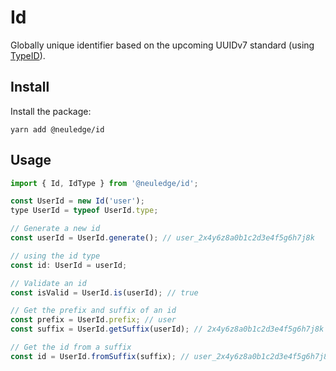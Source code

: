 # Id

Globally unique identifier based on the upcoming UUIDv7 standard (using [TypeID](https://github.com/jetpack-io/typeid)).

## Install

Install the package:

```
yarn add @neuledge/id
```

## Usage

```js
import { Id, IdType } from '@neuledge/id';

const UserId = new Id('user');
type UserId = typeof UserId.type;

// Generate a new id
const userId = UserId.generate(); // user_2x4y6z8a0b1c2d3e4f5g6h7j8k

// using the id type
const id: UserId = userId;

// Validate an id
const isValid = UserId.is(userId); // true

// Get the prefix and suffix of an id
const prefix = UserId.prefix; // user
const suffix = UserId.getSuffix(userId); // 2x4y6z8a0b1c2d3e4f5g6h7j8k

// Get the id from a suffix
const id = UserId.fromSuffix(suffix); // user_2x4y6z8a0b1c2d3e4f5g6h7j8k
```
